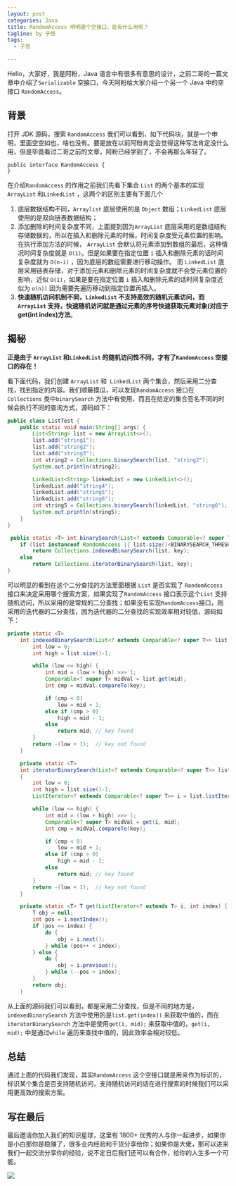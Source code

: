```yaml
---
layout: post
categories: Java
title: RandomAccess 明明是个空接口，能有什么用呢？
tagline: by 子悠
tags: 
  - 子悠

---
```


Hello，大家好，我是阿粉，Java 语言中有很多有意思的设计，之前二哥的一篇文章中介绍了`Serializable` 空接口，今天阿粉给大家介绍一个另一个 Java 中的空接口 `RandomAccess`。

<!--more-->

## 背景

打开 JDK 源码，搜索 `RandomAccess` 我们可以看到，如下代码块，就是一个申明，里面空空如也，啥也没有。要是放在以前阿粉肯定会觉得这种写法肯定没什么用，但是毕竟看过二哥之前的文章，阿粉已经学到了，不会再那么年轻了。

```
public interface RandomAccess {
}
```

在介绍`RandomAccess` 的作用之前我们先看下集合 `List` 的两个基本的实现`ArrayList` 和`LinkedList` ，这两个的区别主要有下面几个

1. 底层数据结构不同，`Arraylist` 底层使用的是 `Object` 数组；`LinkedList` 底层使用的是双向链表数据结构；
2. 添加删除的时间复杂度不同，上面提到因为`ArrayList` 底层采用的是数组结构存储数据的，所以在插入和删除元素的时候，时间复杂度受元素位置的影响。 在执行添加方法的时候， `ArrayList` 会默认将元素添加到数组的最后，这种情况时间复杂度就是 `O(1)`。但是如果要在指定位置 `i` 插入和删除元素的话时间复杂度就为 `O(n-i)` ，因为底层的数组需要进行移动操作。 而 `LinkedList` 底层采用链表存储，对于添加元素和删除元素的时间复杂度就不会受元素位置的影响，近似 `O(1)`，如果是要在指定位置 `i` 插入和删除元素的话时间复杂度近似为 `o(n))` 因为需要先遍历移动到指定位置再插入。
3. **快速随机访问机制不同，`LinkedList` 不支持高效的随机元素访问，而 `ArrayList` 支持，快速随机访问就是通过元素的序号快速获取元素对象(对应于get(int index)方法**。

## 揭秘

**正是由于 `ArrayList` 和`LinkedList` 的随机访问性不同，才有了`RandomAccess` 空接口的存在！**

看下面代码，我们创建 `ArrayList` 和` LinkedList` 两个集合，然后采用二分查找，找到指定的内容。我们顺藤摸瓜，可以发现`RandomAccess` 接口在`Collections` 类中`binarySearch` 方法中有使用，而且在给定的集合签名不同的时候会执行不同的查询方式，源码如下：

```java
public class ListTest {
    public static void main(String[] args) {
        List<String> list = new ArrayList<>();
        list.add("string1");
        list.add("string2");
        list.add("string3");
        int string2 = Collections.binarySearch(list, "string2");
        System.out.println(string2);

        LinkedList<String> linkedList = new LinkedList<>();
        linkedList.add("string4");
        linkedList.add("string5");
        linkedList.add("string6");
        int string5 = Collections.binarySearch(linkedList, "string6");
        System.out.println(string5);
    }
}

 public static <T> int binarySearch(List<? extends Comparable<? super T>> list, T key) {
    if (list instanceof RandomAccess || list.size()<BINARYSEARCH_THRESHOLD)
        return Collections.indexedBinarySearch(list, key);
    else
        return Collections.iteratorBinarySearch(list, key);
}
```

可以明显的看到在这个二分查找的方法里面根据 `List` 是否实现了 `RandomAccess` 接口来决定采用哪个搜索方案，如果实现了`RandomAccess` 接口表示这个`List` 支持随机访问，所以采用的是常规的二分查找；如果没有实现`RandomAccess`接口，则采用的迭代器的二分查找，因为迭代器的二分查找的实现效率相对较低，源码如下：

```java
private static <T>
    int indexedBinarySearch(List<? extends Comparable<? super T>> list, T key) {
        int low = 0;
        int high = list.size()-1;

        while (low <= high) {
            int mid = (low + high) >>> 1;
            Comparable<? super T> midVal = list.get(mid);
            int cmp = midVal.compareTo(key);

            if (cmp < 0)
                low = mid + 1;
            else if (cmp > 0)
                high = mid - 1;
            else
                return mid; // key found
        }
        return -(low + 1);  // key not found
    }

    private static <T>
    int iteratorBinarySearch(List<? extends Comparable<? super T>> list, T key)
    {
        int low = 0;
        int high = list.size()-1;
        ListIterator<? extends Comparable<? super T>> i = list.listIterator();

        while (low <= high) {
            int mid = (low + high) >>> 1;
            Comparable<? super T> midVal = get(i, mid);
            int cmp = midVal.compareTo(key);

            if (cmp < 0)
                low = mid + 1;
            else if (cmp > 0)
                high = mid - 1;
            else
                return mid; // key found
        }
        return -(low + 1);  // key not found
    }

    private static <T> T get(ListIterator<? extends T> i, int index) {
        T obj = null;
        int pos = i.nextIndex();
        if (pos <= index) {
            do {
                obj = i.next();
            } while (pos++ < index);
        } else {
            do {
                obj = i.previous();
            } while (--pos > index);
        }
        return obj;
    }
```

从上面的源码我们可以看到，都是采用二分查找，但是不同的地方是，`indexedBinarySearch` 方法中使用的是`list.get(index))` 来获取中值的，而在`iteratorBinarySearch` 方法中是使用`get(i, mid);` 来获取中值的，`get(i, mid);` 中是通过`while` 遍历来查找中值的，因此效率会相对较低。

## 总结

通过上面的代码我们发现，其实`RandomAccess` 这个空接口就是用来作为标识的，标识某个集合是否支持随机访问，支持随机访问的话在进行搜索的时候我们可以采用更高效的搜索方案。

## 写在最后

最后邀请你加入我们的知识星球，这里有 1800+ 优秀的人与你一起进步，如果你是小白那你是稳赚了，很多业内经验和干货分享给你；如果你是大佬，那可以进来我们一起交流分享你的经验，说不定日后我们还可以有合作，给你的人生多一个可能。

![](http://www.justdojava.com/assets/images/2019/java/image_ziyou/子悠-知识星球.png)

